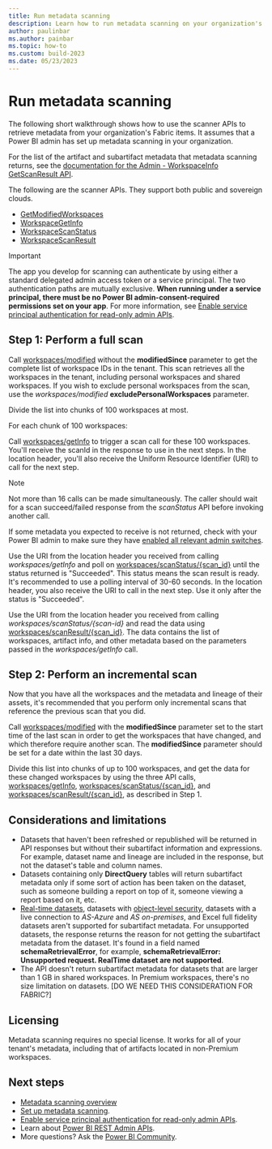 ```yaml
---
title: Run metadata scanning
description: Learn how to run metadata scanning on your organization's workspaces to get metadata about your organization's Fabric items.
author: paulinbar
ms.author: painbar
ms.topic: how-to
ms.custom: build-2023
ms.date: 05/23/2023
---
```


# Run metadata scanning

The following short walkthrough shows how to use the scanner APIs to retrieve metadata from your organization's Fabric items. It assumes that a Power BI admin has set up metadata scanning in your organization.

For the list of the artifact and subartifact metadata that metadata scanning returns, see the [documentation for the Admin - WorkspaceInfo GetScanResult API](/rest/api/power-bi/admin/workspace-info-get-scan-result).

The following are the scanner APIs. They support both public and sovereign clouds.

* [GetModifiedWorkspaces](/rest/api/power-bi/admin/workspace-info-get-modified-workspaces)
* [WorkspaceGetInfo](/rest/api/power-bi/admin/workspace-info-post-workspace-info)
* [WorkspaceScanStatus](/rest/api/power-bi/admin/workspace-info-get-scan-status)
* [WorkspaceScanResult](/rest/api/power-bi/admin/workspace-info-get-scan-result)

> [!IMPORTANT]
> The app you develop for scanning can authenticate by using either a standard delegated admin access token or a service principal. The two authentication paths are mutually exclusive. **When running under a service principal, there must be no Power BI admin-consent-required permissions set on your app**. For more information, see [Enable service principal authentication for read-only admin APIs](../admin/metadata-scanning-enable-read-only-apis.md).

## Step 1: Perform a full scan

Call [workspaces/modified](/rest/api/power-bi/admin/workspace-info-get-modified-workspaces) without the **modifiedSince** parameter to get the complete list of workspace IDs in the tenant. This scan retrieves all the workspaces in the tenant, including personal workspaces and shared workspaces. If you wish to exclude personal workspaces from the scan, use the *workspaces/modified* **excludePersonalWorkspaces** parameter.

Divide the list into chunks of 100 workspaces at most.

For each chunk of 100 workspaces:

Call [workspaces/getInfo](/rest/api/power-bi/admin/workspace-info-post-workspace-info) to trigger a scan call for these 100 workspaces. You'll receive the scanId in the response to use in the next steps. In the location header, you'll also receive the Uniform Resource Identifier (URI) to call for the next step.

>[!NOTE]
> Not more than 16 calls can be made simultaneously. The caller should wait for a scan succeed/failed response from the *scanStatus* API before invoking another call.
>
> If some metadata you expected to receive is not returned, check with your Power BI admin to make sure they have [enabled all relevant admin switches](../admin/metadata-scanning-setup.md).

Use the URI from the location header you received from calling *workspaces/getInfo* and poll on [workspaces/scanStatus/{scan_id}](/rest/api/power-bi/admin/workspace-info-get-scan-status) until the status returned is "Succeeded". This status means the scan result is ready. It's recommended to use a polling interval of 30-60 seconds. In the location header, you also receive the URI to call in the next step. Use it only after the status is "Succeeded".

Use the URI from the location header you received from calling *workspaces/scanStatus/{scan-id}* and read the data using [workspaces/scanResult/{scan_id}](/rest/api/power-bi/admin/workspace-info-get-scan-result). The data contains the list of workspaces, artifact info, and other metadata based on the parameters passed in the *workspaces/getInfo* call.

## Step 2: Perform an incremental scan

Now that you have all the workspaces and the metadata and lineage of their assets, it's recommended that you perform only incremental scans that reference the previous scan that you did.

Call [workspaces/modified](/rest/api/power-bi/admin/workspace-info-get-modified-workspaces) with the **modifiedSince** parameter set to the start time of the last scan in order to get the workspaces that have changed, and which therefore require another scan. The **modifiedSince** parameter should be set for a date within the last 30 days.

Divide this list into chunks of up to 100 workspaces, and get the data for these changed workspaces by using the three API calls, [workspaces/getInfo](/rest/api/power-bi/admin/workspace-info-post-workspace-info), [workspaces/scanStatus/{scan_id}](/rest/api/power-bi/admin/workspace-info-get-scan-status), and [workspaces/scanResult/{scan_id}](/rest/api/power-bi/admin/workspace-info-get-scan-result), as described in Step 1.

## Considerations and limitations

* Datasets that haven't been refreshed or republished will be returned in API responses but without their subartifact information and expressions. For example, dataset name and lineage are included in the response, but not the dataset's table and column names.
* Datasets containing only **DirectQuery** tables will return subartifact metadata only if some sort of action has been taken on the dataset, such as someone building a report on top of it, someone viewing a report based on it, etc.
* [Real-time datasets](/power-bi/connect-data/service-real-time-streaming), datasets with [object-level security](https://powerbi.microsoft.com/blog/object-level-security-ols-is-now-generally-available-in-power-bi-premium-and-pro/), datasets with a live connection to *AS-Azure* and *AS on-premises*, and Excel full fidelity datasets aren't supported for subartifact metadata. For unsupported datasets, the response returns the reason for not getting the subartifact metadata from the dataset. It's found in a field named **schemaRetrievalError**, for example, **schemaRetrievalError: Unsupported request. RealTime dataset are not supported**.
* The API doesn't return subartifact metadata for datasets that are larger than 1 GB in shared workspaces. In Premium workspaces, there's no size limitation on datasets. [DO WE NEED THIS CONSIDERATION FOR FABRIC?]

## Licensing

Metadata scanning requires no special license. It works for all of your tenant's metadata, including that of artifacts located in non-Premium workspaces.

## Next steps

* [Metadata scanning overview](./metadata-scanning-overview.md)
* [Set up metadata scanning](../admin/metadata-scanning-setup.md).
* [Enable service principal authentication for read-only admin APIs](../admin/metadata-scanning-enable-read-only-apis.md).
* Learn about [Power BI REST Admin APIs](/rest/api/power-bi/admin).
* More questions? Ask the [Power BI Community](https://community.powerbi.com).
